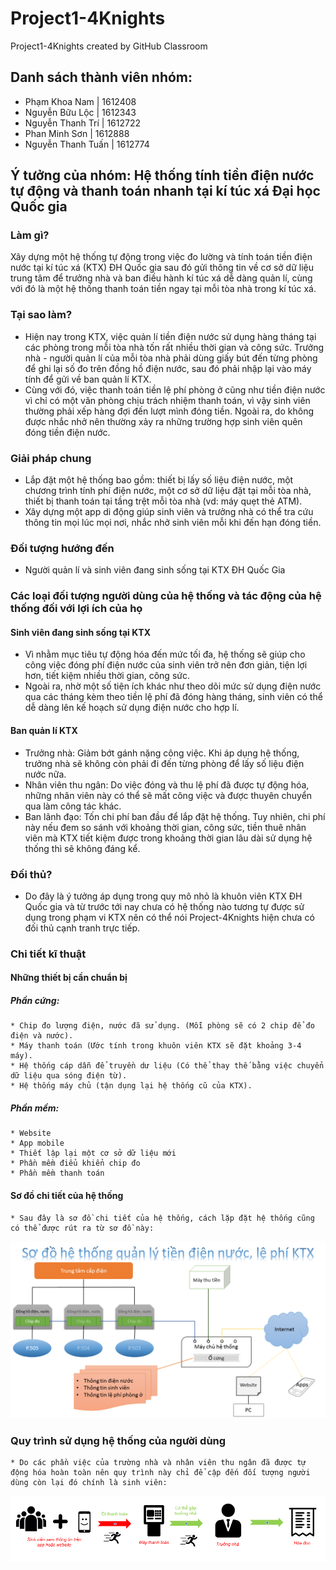 # Project1-4Knights
Project1-4Knights created by GitHub Classroom

## Danh sách thành viên nhóm:
   * Phạm Khoa Nam | 1612408
   * Nguyễn Bữu Lộc | 1612343
   * Nguyễn Thanh Trí | 1612722
   * Phan Minh Sơn | 1612888
   * Nguyễn Thanh Tuấn | 1612774

## Ý tưởng của nhóm: Hệ thống tính tiền điện nước tự động và thanh toán nhanh tại kí túc xá Đại học Quốc gia

### Làm gì?
  Xây dựng một hệ thống tự động trong việc đo lường và tính toán tiền điện nước tại kí túc xá (KTX) ĐH Quốc gia
  sau đó gửi thông tin về cơ sở dữ liệu trung tâm để trưởng nhà và ban điều hành kí túc xá dễ dàng quản lí, cùng 
  với đó là một hệ thống thanh toán tiền ngay tại mỗi tòa nhà trong kí túc xá.

### Tại sao làm?
   * Hiện nay trong KTX, việc quản lí tiền điện nước sử dụng hàng tháng tại các phòng trong mỗi tòa nhà tốn rất nhiều
     thời gian và công sức. Trưởng nhà - người quản lí của mỗi tòa nhà phải dùng giấy bút đến từng phòng để ghi lại số
     đo trên đồng hồ điện nước, sau đó phải nhập lại vào máy tính để gửi về ban quản lí KTX.
   * Cùng với đó, việc thanh toán tiền lệ phí phòng ở cũng như tiền điện nước vì chỉ có một văn phòng chịu trách nhiệm
     thanh toán, vì vậy sinh viên thường phải xếp hàng đợi đến lượt mình đóng tiền. Ngoài ra, do không được nhắc nhở nên
     thường xảy ra những trường hợp sinh viên quên đóng tiền điện nước.
 
### Giải pháp chung
   * Lắp đặt một hệ thống bao gồm: thiết bị lấy số liệu điện nước, một chương trình tính phí điện nước, một cơ sở dữ liệu 
     đặt tại mỗi tòa nhà, thiết bị thanh toán tại tầng trệt mỗi tòa nhà (vd: máy quẹt thẻ ATM).
   * Xây dựng một app di động giúp sinh viên và trưởng nhà có thể tra cứu thông tin mọi lúc mọi nơi, nhắc nhở sinh viên mỗi
     khi đến hạn đóng tiền.
     
### Đối tượng hướng đến
   * Người quản lí và sinh viên đang sinh sống tại KTX ĐH Quốc Gia

### Các loại đối tượng người dùng của hệ thống và tác động của hệ thống đối với lợi ích của họ
 #### Sinh viên đang sinh sống tại KTX
   * Vì nhằm mục tiêu tự động hóa đến mức tối đa, hệ thống sẽ giúp cho công việc đóng phí điện nước của sinh viên trở nên đơn giản, tiện      lợi hơn, tiết kiệm nhiều thời gian, công sức.
   * Ngoài ra, nhờ một số tiện ích khác như theo dõi mức sử dụng điện nước qua các tháng kèm theo tiền lệ phí đã đóng hàng tháng, sinh        viên có thể dễ dàng lên kế hoạch sử dụng điện nước cho hợp lí.
 #### Ban quản lí KTX
   * Trưởng nhà: Giảm bớt gánh nặng công việc. Khi áp dụng hệ thống, trưởng nhà sẽ không còn phải đi đến từng phòng để lấy số liệu điện      nước nữa.
   * Nhân viên thu ngân: Do việc đóng và thu lệ phí đã được tự động hóa, những nhân viên này có thể sẽ mất công việc và được thuyên          chuyển qua làm công tác khác.
   * Ban lãnh đạo: Tốn chi phí ban đầu để lắp đặt hệ thống. Tuy nhiên, chi phí này nếu đem so sánh với khoảng thời gian, công sức, tiền      thuê nhân viên mà KTX tiết kiệm được trong khoảng thời gian lâu dài sử dụng hệ thống thì sẽ không đáng kể.

### Đối thủ?
   * Do đây là ý tưởng áp dụng trong quy mô nhỏ là khuôn viên KTX ĐH Quốc gia và từ trước tới nay chưa có hệ thống nào tương tự được sử      dụng trong phạm vi KTX nên có thể nói Project-4Knights hiện chưa có đối thủ cạnh tranh trực tiếp.

### Chi tiết kĩ thuật
 #### Những thiết bị cần chuẩn bị
  ##### Phần cứng:
    * Chip đo lượng điện, nước đã sử dụng. (Mỗi phòng sẽ có 2 chip để đo điện và nước).
    * Máy thanh toán (Ước tính trong khuôn viên KTX sẽ đặt khoảng 3-4 máy).
    * Hệ thống cáp dẫn để truyền dư liệu (Có thể thay thế bằng việc chuyển dữ liệu qua sóng điện từ).
    * Hệ thống máy chủ (tận dụng lại hệ thống cũ của KTX).
  ##### Phần mềm:
    * Website
    * App mobile
    * Thiết lập lại một cơ sở dữ liệu mới
    * Phần mềm điểu khiển chip đo
    * Phần mềm thanh toán 
 #### Sơ đồ chi tiết của hệ thống
    * Sau đây là sơ đồ chi tiết của hệ thống, cách lặp đặt hệ thống cũng có thể được rút ra từ sơ đồ này:
   ![GitHub Logo](/SoDoHeThong_4Knights.png)
 
### Quy trình sử dụng hệ thống của người dùng
    * Do các phần việc của trường nhà và nhân viên thu ngân đã được tự động hóa hoàn toàn nên quy trình này chỉ để cập đến đối tượng người dùng còn lại đó chính là sinh viên:
    
   ![GitHub Logo](/WorkFlow.png)
